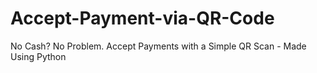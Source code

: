 # Accept-Payment-via-QR-Code
No Cash? No Problem. Accept Payments with a Simple QR Scan - Made Using Python
